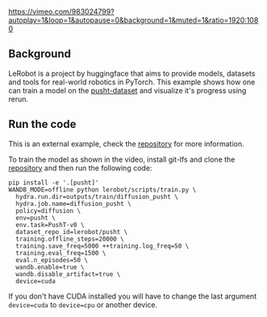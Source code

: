 <!--[metadata]
title = "Training a model on the LeRobot dataset"
tags = ["2D", "HuggingFace", "Imitation learning"]
source = "https://github.com/rerun-io/lerobot"
thumbnail = "https://static.rerun.io/lerobot-thumbnail/0462caa44339d4e74e01eef2b9206eebb585f6f8/480w.png"
thumbnail_dimensions = [480, 509]
-->

https://vimeo.com/983024799?autoplay=1&loop=1&autopause=0&background=1&muted=1&ratio=1920:1080

## Background

LeRobot is a project by huggingface that aims to provide models, datasets and tools for real-world robotics in PyTorch. This example shows how one can train a model on the [pusht-dataset](https://huggingface.co/datAsets/lerobot/pusht) and visualize it's progress using rerun.

## Run the code

This is an external example, check the [repository](https://github.com/rerun-io/lerobot) for more information.

To train the model as shown in the video, install git-lfs and clone the [repository](https://github.com/rerun-io/lerobot) and then run the following code:

```
pip install -e '.[pusht]'
WANDB_MODE=offline python lerobot/scripts/train.py \
  hydra.run.dir=outputs/train/diffusion_pusht \
  hydra.job.name=diffusion_pusht \
  policy=diffusion \
  env=pusht \
  env.task=PushT-v0 \
  dataset_repo_id=lerobot/pusht \
  training.offline_steps=20000 \
  training.save_freq=5000 ++training.log_freq=50 \
  training.eval_freq=1500 \
  eval.n_episodes=50 \
  wandb.enable=true \
  wandb.disable_artifact=true \
  device=cuda
```

If you don't have CUDA installed you will have to change the last argument `device=cuda` to `device=cpu` or another device.

